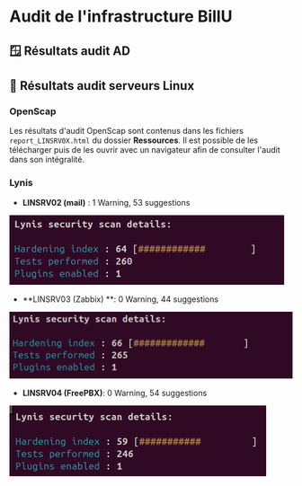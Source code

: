 # Audit de l'infrastructure BillU

## 🪟 Résultats audit AD

## 🐧 Résultats audit serveurs Linux

### OpenScap

Les résultats d'audit OpenScap sont contenus dans les fichiers `report_LINSRV0X.html` du dossier **Ressources**. Il est possible de les télécharger puis de les ouvrir avec un navigateur afin de consulter l'audit dans son intégralité.

### Lynis

* **LINSRV02 (mail)** : 1 Warning, 53 suggestions

![Audit Lynis serveur mail](Ressources/lynis_linsrv02.png)

* **LINSRV03 (Zabbix) **: 0 Warning, 44 suggestions

![Audit Lynis serveur Zabbix](Ressources/lynis_linsrv03.png)

* **LINSRV04 (FreePBX)**: 0 Warning, 54 suggestions

![Audit Lynis serveur FreePBX](Ressources/lynis_linsrv04.png)
